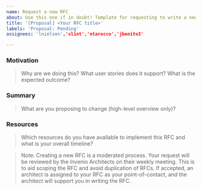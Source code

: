 ```yaml
---
name: Request a new RFC
about: Use this one if in doubt! Template for requesting to write a new RFC.
title: '[Proposal] <Your RFC title>'
labels: 'Proposal: Pending'
assignees: 'lnielsen','slint','ntarocco','jbenito3'

---
```


### Motivation

> Why are we doing this? What user stories does it support? What is the expected outcome?

### Summary

> What are you proposing to change (high-level overview only)?

### Resources

> Which resources do you have available to implement this RFC and what is your overall timeline?

> Note: Creating a new RFC is a moderated process. Your request will be reviewed by the Invenio Architects on their weekly meeting. This is to aid scoping the RFC and avoid duplication of RFCs. If accepted, an architect is assigned to your RFC as your point-of-contact, and the architect will support you in writing the RFC.
